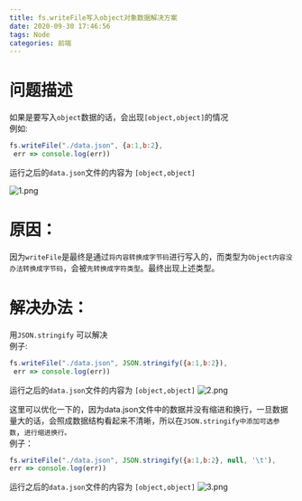 ```yaml
---
title: fs.writeFile写入object对象数据解决方案
date: 2020-09-30 17:46:56
tags: Node
categories: 前端
---
```

<script type="text/javascript" src="/js/bai.js"></script>

# 问题描述
如果是要写入`object`数据的话，会出现`[object,object]`的情况  
例如:
```js
fs.writeFile("./data.json", {a:1,b:2}, 
 err => console.log(err))
```
运行之后的`data.json`文件的内容为 `[object,object]`
<!-- more -->
![1.png](1.png)

# 原因：
因为`writeFile`是最终是通过`将内容转换成字节码`进行写入的，而类型为`Object内容没办法转换成字节码`，会被`先转换成字符类型`。最终出现上述类型。

# 解决办法：
用`JSON.stringify` 可以解决  
例子:
```js
fs.writeFile("./data.json", JSON.stringify({a:1,b:2}), 
 err => console.log(err))
```
运行之后的`data.json`文件的内容为 `[object,object]`
![2.png](2.png)

这里可以优化一下的，因为data.json文件中的数据并没有缩进和换行，一旦数据量大的话，会照成数据结构看起来不清晰，所以在`JSON.stringify中添加可选参数`，`进行缩进换行。`   
例子：
```js
fs.writeFile("./data.json", JSON.stringify({a:1,b:2}, null, '\t'), 
err => console.log(err))
```
运行之后的`data.json`文件的内容为 `[object,object]`
![3.png](3.png)
